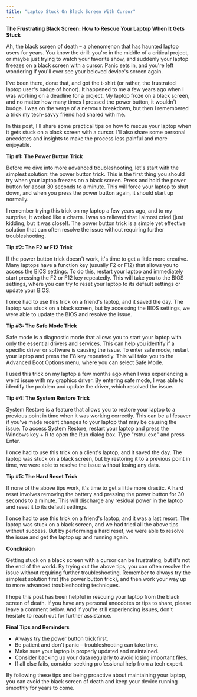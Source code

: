 ```yaml
---
title: "Laptop Stuck On Black Screen With Cursor"
---
```


**The Frustrating Black Screen: How to Rescue Your Laptop When It Gets Stuck**

 Ah, the black screen of death – a phenomenon that has haunted laptop users for years. You know the drill: you're in the middle of a critical project, or maybe just trying to watch your favorite show, and suddenly your laptop freezes on a black screen with a cursor. Panic sets in, and you're left wondering if you'll ever see your beloved device's screen again.

I've been there, done that, and got the t-shirt (or rather, the frustrated laptop user's badge of honor). It happened to me a few years ago when I was working on a deadline for a project. My laptop froze on a black screen, and no matter how many times I pressed the power button, it wouldn't budge. I was on the verge of a nervous breakdown, but then I remembered a trick my tech-savvy friend had shared with me.

In this post, I'll share some practical tips on how to rescue your laptop when it gets stuck on a black screen with a cursor. I'll also share some personal anecdotes and insights to make the process less painful and more enjoyable.

**Tip #1: The Power Button Trick**

Before we dive into more advanced troubleshooting, let's start with the simplest solution: the power button trick. This is the first thing you should try when your laptop freezes on a black screen. Press and hold the power button for about 30 seconds to a minute. This will force your laptop to shut down, and when you press the power button again, it should start up normally.

I remember trying this trick on my laptop a few years ago, and to my surprise, it worked like a charm. I was so relieved that I almost cried (just kidding, but it was close!). The power button trick is a simple yet effective solution that can often resolve the issue without requiring further troubleshooting.

**Tip #2: The F2 or F12 Trick**

If the power button trick doesn't work, it's time to get a little more creative. Many laptops have a function key (usually F2 or F12) that allows you to access the BIOS settings. To do this, restart your laptop and immediately start pressing the F2 or F12 key repeatedly. This will take you to the BIOS settings, where you can try to reset your laptop to its default settings or update your BIOS.

I once had to use this trick on a friend's laptop, and it saved the day. The laptop was stuck on a black screen, but by accessing the BIOS settings, we were able to update the BIOS and resolve the issue.

**Tip #3: The Safe Mode Trick**

Safe mode is a diagnostic mode that allows you to start your laptop with only the essential drivers and services. This can help you identify if a specific driver or software is causing the issue. To enter safe mode, restart your laptop and press the F8 key repeatedly. This will take you to the Advanced Boot Options menu, where you can select Safe Mode.

I used this trick on my laptop a few months ago when I was experiencing a weird issue with my graphics driver. By entering safe mode, I was able to identify the problem and update the driver, which resolved the issue.

**Tip #4: The System Restore Trick**

System Restore is a feature that allows you to restore your laptop to a previous point in time when it was working correctly. This can be a lifesaver if you've made recent changes to your laptop that may be causing the issue. To access System Restore, restart your laptop and press the Windows key + R to open the Run dialog box. Type "rstrui.exe" and press Enter.

I once had to use this trick on a client's laptop, and it saved the day. The laptop was stuck on a black screen, but by restoring it to a previous point in time, we were able to resolve the issue without losing any data.

**Tip #5: The Hard Reset Trick**

If none of the above tips work, it's time to get a little more drastic. A hard reset involves removing the battery and pressing the power button for 30 seconds to a minute. This will discharge any residual power in the laptop and reset it to its default settings.

I once had to use this trick on a friend's laptop, and it was a last resort. The laptop was stuck on a black screen, and we had tried all the above tips without success. But by performing a hard reset, we were able to resolve the issue and get the laptop up and running again.

**Conclusion**

Getting stuck on a black screen with a cursor can be frustrating, but it's not the end of the world. By trying out the above tips, you can often resolve the issue without requiring further troubleshooting. Remember to always try the simplest solution first (the power button trick), and then work your way up to more advanced troubleshooting techniques.

I hope this post has been helpful in rescuing your laptop from the black screen of death. If you have any personal anecdotes or tips to share, please leave a comment below. And if you're still experiencing issues, don't hesitate to reach out for further assistance.

**Final Tips and Reminders**

* Always try the power button trick first.
* Be patient and don't panic – troubleshooting can take time.
* Make sure your laptop is properly updated and maintained.
* Consider backing up your data regularly to avoid losing important files.
* If all else fails, consider seeking professional help from a tech expert.

By following these tips and being proactive about maintaining your laptop, you can avoid the black screen of death and keep your device running smoothly for years to come.